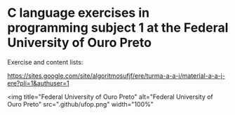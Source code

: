 
# C language exercises in programming subject 1 at the Federal University of Ouro Preto

Exercise and content lists:

https://sites.google.com/site/algoritmosufjf/ere/turma-a-a-j/material-a-a-j-ere?pli=1&authuser=1


<img 
  title="Federal University of Ouro Preto" 
  alt="Federal University of Ouro Preto" 
  src=".github/ufop.png" 
  width="100%"
>